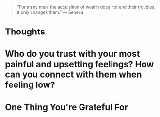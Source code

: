 
> \"For many men, the acquisition of wealth does not end their troubles, it only changes them.\" — Seneca

# Thoughts

# Who do you trust with your most painful and upsetting feelings? How can you connect with them when feeling low?

# One Thing You're Grateful For

